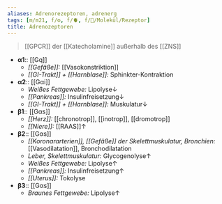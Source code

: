 ```yaml
---
aliases: Adrenorezeptoren, adrenerg
tags: [m/m21, f/⚙️, f/🫀, f/🧪/Molekül/Rezeptor]
title: Adrenozeptoren
---
```

> [[GPCR]] der [[Katecholamine]] außerhalb des [[ZNS]]
- **α1**:: [[Gq]]
	- *[[Gefäße]]:* [[Vasokonstriktion]]
	- *[[GI-Trakt]] + [[Harnblase]]:* Sphinkter-Kontraktion
- **α2**:: [[Gαi]]
	- *Weißes Fettgewebe:* Lipolyse↓
	- *[[Pankreas]]:* Insulinfreisetzung↓
	- *[[GI-Trakt]] + [[Harnblase]]:* Muskulatur↓
- **β1**:: [[Gαs]]
	- *[[Herz]]:* [[chronotrop]], [[inotrop]], [[dromotrop]]
	- *[[Niere]]:* [[RAAS]]↑
- **β2**:: [[Gαs]]
	- *[[Koronararterien]], [[Gefäße]] der Skelettmuskulatur, Bronchien:* [[Vasodilatation]], Bronchodilatation
	- *Leber, Skelettmuskulatur:* Glycogenolyse↑
	- *Weißes Fettgewebe:* Lipolyse↑ 
	- *[[Pankreas]]:* Insulinfreisetzung↑ 
	- *[[Uterus]]:* Tokolyse
- **β3**:: [[Gαs]]
	- *Braunes Fettgewebe:* Lipolyse↑ 